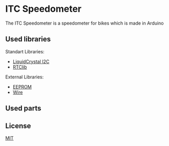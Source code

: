 # ITC Speedometer

The ITC Speedometer is a speedometer for bikes which is made in Arduino

## Used libraries
Standart Libraries:

- [LiquidCrystal I2C](https://www.arduinolibraries.info/libraries/liquid-crystal-i2-c)
- [RTClib](https://www.arduinolibraries.info/libraries/rt-clib)

External Libraries:
- [EEPROM](https://www.arduino.cc/en/Reference/EEPROM)
- [Wire](https://www.arduino.cc/en/Reference/Wire)

## Used parts

## License
[MIT](https://choosealicense.com/licenses/mit/)